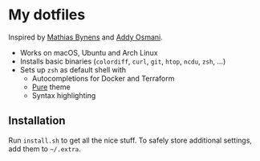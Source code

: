 # My dotfiles

Inspired by [Mathias Bynens](https://github.com/mathiasbynens/dotfiles/) and [Addy Osmani](https://github.com/addyosmani/dotfiles/).

- Works on macOS, Ubuntu and Arch Linux
- Installs basic binaries (`colordiff`, `curl`, `git`, `htop`, `ncdu`, `zsh`, …)
- Sets up `zsh` as default shell with
	- Autocompletions for Docker and Terraform
	- [Pure](https://github.com/sindresorhus/pure/) theme
	- Syntax highlighting

## Installation

Run `install.sh` to get all the nice stuff.
To safely store additional settings, add them to `~/.extra`.
